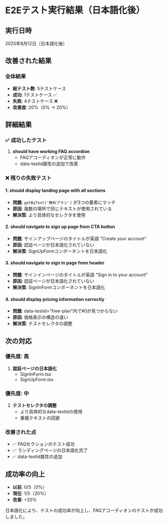 # E2Eテスト実行結果（日本語化後）

## 実行日時
2025年8月12日（日本語化後）

## 改善された結果

### 全体結果
- **総テスト数**: 5テストケース
- **成功**: 1テストケース ✅
- **失敗**: 4テストケース ❌
- **改善度**: 20%（0% → 20%）

## 詳細結果

### ✅ 成功したテスト
1. **should have working FAQ accordion**
   - FAQアコーディオンが正常に動作
   - data-testid属性の追加で改善

### ❌ 残りの失敗テスト

#### 1. should display landing page with all sections
- **問題**: `getByText('無料プラン')` が3つの要素にマッチ
- **原因**: 複数の場所で同じテキストが使用されている
- **解決策**: より具体的なセレクタを使用

#### 2. should navigate to sign up page from CTA button
- **問題**: サインアップページのタイトルが英語 "Create your account"
- **原因**: 認証ページが日本語化されていない
- **解決策**: SignUpFormコンポーネントを日本語化

#### 3. should navigate to sign in page from header
- **問題**: サインインページのタイトルが英語 "Sign in to your account"
- **原因**: 認証ページが日本語化されていない
- **解決策**: SignInFormコンポーネントを日本語化

#### 4. should display pricing information correctly
- **問題**: data-testid="free-plan"内で¥0が見つからない
- **原因**: 価格表示の構造の違い
- **解決策**: テストセレクタの調整

## 次の対応

### 優先度: 高
1. **認証ページの日本語化**
   - SignInForm.tsx
   - SignUpForm.tsx

### 優先度: 中
2. **テストセレクタの調整**
   - より具体的なdata-testidの使用
   - 重複テキストの回避

### 改善された点
- ✅ FAQセクションのテスト成功
- ✅ ランディングページの日本語化完了
- ✅ data-testid属性の追加

## 成功率の向上
- **以前**: 0/5（0%）
- **現在**: 1/5（20%）
- **改善**: +20%

日本語化により、テストの成功率が向上し、FAQアコーディオンのテストが成功しました。